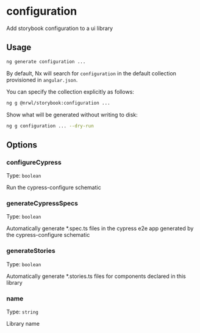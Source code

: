 # configuration

Add storybook configuration to a ui library

## Usage

```bash
ng generate configuration ...
```

By default, Nx will search for `configuration` in the default collection provisioned in `angular.json`.

You can specify the collection explicitly as follows:

```bash
ng g @nrwl/storybook:configuration ...
```

Show what will be generated without writing to disk:

```bash
ng g configuration ... --dry-run
```

## Options

### configureCypress

Type: `boolean`

Run the cypress-configure schematic

### generateCypressSpecs

Type: `boolean`

Automatically generate \*.spec.ts files in the cypress e2e app generated by the cypress-configure schematic

### generateStories

Type: `boolean`

Automatically generate \*.stories.ts files for components declared in this library

### name

Type: `string`

Library name
